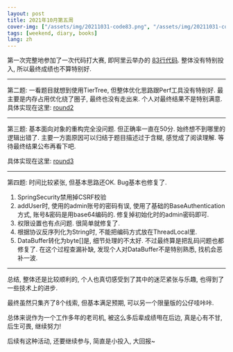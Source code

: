 ```yaml
---
layout: post
title: 2021年10月第五周
cover-img: ["/assets/img/20211031-code83.png", "/assets/img/20211031-code83-2.png"]
tags: [weekend, diary, books]
lang: zh
---
```

第一次完整地参加了一次代码打大赛, 即阿里云举办的 [83行代码](https://code83.ide.aliyun.com/billboard). 
整体没有特别投入, 所以最终成绩也不算特别好. 

---
第二题: 一看题目就想到使用TierTree, 但整体优化思路跟Perf工具没有特别好. 最主要是内存占用优化绕了圈子, 最终也没有走出来. 个人对最终结果不是特别满意.
具体实现在这里: [round2](https://github.com/DavyJones2010/round2.git)

---
第三题: 基本面向对象的重构完全没问题. 但正确率一直在50分. 始终想不到哪里的逻辑出错了. 
主要一方面原因可以归结于题目描述过于含糊, 感觉成了阅读理解. 等待最终结果公布再看下吧.

具体实现在这里: [round3](https://github.com/DavyJones2010/round3.git)

--- 
第四题: 时间比较紧张, 但基本思路还OK. Bug基本也修复了. 
1. SpringSecurity禁用掉CSRF校验
2. addUser时, 使用的admin账号的密码有误, 使用了基础的BaseAuthentication方式, 账号&密码是用base64编码的. 修复掉初始化时的admin密码即可. 
3. 权限设置也有点问题. 很简单就修复了. 
4. 根据协议反序列化为String时, 不能把编码方式放在ThreadLocal里. 
5. DataBuffer转化为byte[]是, 细节处理的不太好. 
不过最终算是把乱码问题也都修复了. 在这个过程查漏补缺, 发现个人对DataBuffer不是特别熟悉, 找机会恶补一波.

---
总结, 整体还是比较顺利的, 个人也真切感受到了其中的迷茫紧张与乐趣, 也得到了一些技术上的进步. 

最终虽然只集齐了8个线索, 但基本满足预期, 可以另一个限量版的公仔哇咔咔.

总体来说作为一个工作多年的老司机, 被这么多后辈成绩甩在后边, 真是心有不甘, 后生可畏, 继续努力!

后续有这种活动, 还要继续参与, 简直是小投入, 大回报~
